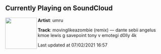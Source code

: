 ## Currently Playing on SoundCloud

[<img align="left" width="100" src="https://i1.sndcdn.com/artworks-nM6dSS7iwC7Ce3IC-rdzaow-t500x500.jpg">](https://soundcloud.com/umru/zombie)

**Artist**: umru 

**Track**: movinglikeazombie (remix) ― dante sebii angelus kmoe lewis g savepoint tony v emotegi d0lly 4k

Last updated at 07/02/2021 16:57
